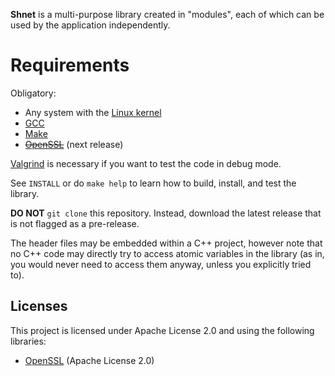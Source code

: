 **Shnet** is a multi-purpose library created in "modules",
each of which can be used by the application independently.

# Requirements

Obligatory:

- Any system with the [Linux kernel](https://www.kernel.org/)
- [GCC](https://gcc.gnu.org/)
- [Make](https://www.gnu.org/software/make/)
- ~~[OpenSSL](https://github.com/openssl/openssl)~~ (next release)

[Valgrind](https://valgrind.org/) is necessary
if you want to test the code in debug mode.

See `INSTALL` or do `make help` to learn
how to build, install, and test the library.

**DO NOT** `git clone` this repository. Instead, download
the latest release that is not flagged as a pre-release.

The header files may be embedded within a C++ project, however note
that no C++ code may directly try to access atomic variables in the
library (as in, you would never need to access them anyway, unless
you explicitly tried to).

## Licenses

This project is licensed under Apache License
2.0 and using the following libraries:

- [OpenSSL](https://github.com/openssl/openssl) (Apache License 2.0)
